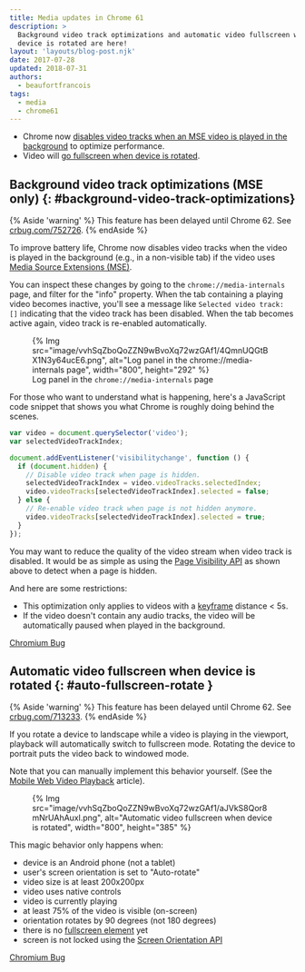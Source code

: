 ```yaml
---
title: Media updates in Chrome 61
description: >
  Background video track optimizations and automatic video fullscreen when
  device is rotated are here!
layout: 'layouts/blog-post.njk'
date: 2017-07-28
updated: 2018-07-31
authors:
  - beaufortfrancois
tags:
  - media
  - chrome61
---
```


- Chrome now [disables video tracks when an MSE video is played in the
  background](#background-video-track-optimizations) to optimize performance.
- Video will [go fullscreen when device is rotated](#auto-fullscreen-rotate).

## Background video track optimizations (MSE only) {: #background-video-track-optimizations}

{% Aside 'warning' %}
This feature has been delayed until Chrome 62. See [crbug.com/752726](https://crbug.com/752726).
{% endAside %}

To improve battery life, Chrome now disables video tracks when the video is
played in the background (e.g., in a non-visible tab) if the video uses [Media
Source Extensions (MSE)].

You can inspect these changes by going to the `chrome://media-internals` page,
and filter for the "info" property. When the tab containing a playing video
becomes inactive, you'll see a message like `Selected video track: []`
indicating that the video track has been disabled. When the tab becomes active
again, video track is re-enabled automatically.

<figure>
  {% Img src="image/vvhSqZboQoZZN9wBvoXq72wzGAf1/4QmnUQGtBX1N3y64ucE6.png", alt="Log panel in the chrome://media-internals page", width="800", height="292" %}
  <figcaption>
    Log panel in the <code>chrome://media-internals</code> page
  </figcaption>
</figure>

For those who want to understand what is happening, here's a JavaScript code
snippet that shows you what Chrome is roughly doing behind the scenes.

```js
var video = document.querySelector('video');
var selectedVideoTrackIndex;

document.addEventListener('visibilitychange', function () {
  if (document.hidden) {
    // Disable video track when page is hidden.
    selectedVideoTrackIndex = video.videoTracks.selectedIndex;
    video.videoTracks[selectedVideoTrackIndex].selected = false;
  } else {
    // Re-enable video track when page is not hidden anymore.
    video.videoTracks[selectedVideoTrackIndex].selected = true;
  }
});
```

You may want to reduce the quality of the video stream when video track is
disabled. It would be as simple as using the [Page Visibility API] as shown
above to detect when a page is hidden.

And here are some restrictions:

- This optimization only applies to videos with a [keyframe] distance < 5s.
- If the video doesn't contain any audio tracks, the video will be
  automatically paused when played in the background.

[Chromium Bug](https://bugs.chromium.org/p/chromium/issues/detail?id=663999)

## Automatic video fullscreen when device is rotated {: #auto-fullscreen-rotate }

{% Aside 'warning' %}
This feature has been delayed until Chrome 62. See [crbug.com/713233](https://crbug.com/713233#c30).
{% endAside %}

If you rotate a device to landscape while a video is playing in the viewport,
playback will automatically switch to fullscreen mode. Rotating the device to
portrait puts the video back to windowed mode.

Note that you can manually implement this behavior yourself. (See the [Mobile Web Video
Playback] article).

<figure>
  {% Img src="image/vvhSqZboQoZZN9wBvoXq72wzGAf1/aJVkS8Qor8mNrUAhAuxl.png", alt="Automatic video fullscreen when device is rotated", width="800", height="385" %}
</figure>

This magic behavior only happens when:

- device is an Android phone (not a tablet)
- user's screen orientation is set to "Auto-rotate"
- video size is at least 200x200px
- video uses native controls
- video is currently playing
- at least 75% of the video is visible (on-screen)
- orientation rotates by 90 degrees (not 180 degrees)
- there is no [fullscreen element] yet
- screen is not locked using the [Screen Orientation API]

[Chromium Bug](https://bugs.chromium.org/p/chromium/issues/detail?id=713233)

<!-- lint disable definition-case -->

[media source extensions (mse)]: https://developers.google.com/web/fundamentals/media/mse/basics
[page visibility api]: https://www.w3.org/TR/page-visibility/
[keyframe]: https://en.wikipedia.org/wiki/Key_frame#Video_compression
[mobile web video playback]: https://developers.google.com/web/fundamentals/media/mobile-web-video-playback#fullscreen
[fullscreen element]: https://developer.mozilla.org/docs/Web/API/Document/fullscreenElement
[screen orientation api]: https://w3c.github.io/screen-orientation/
